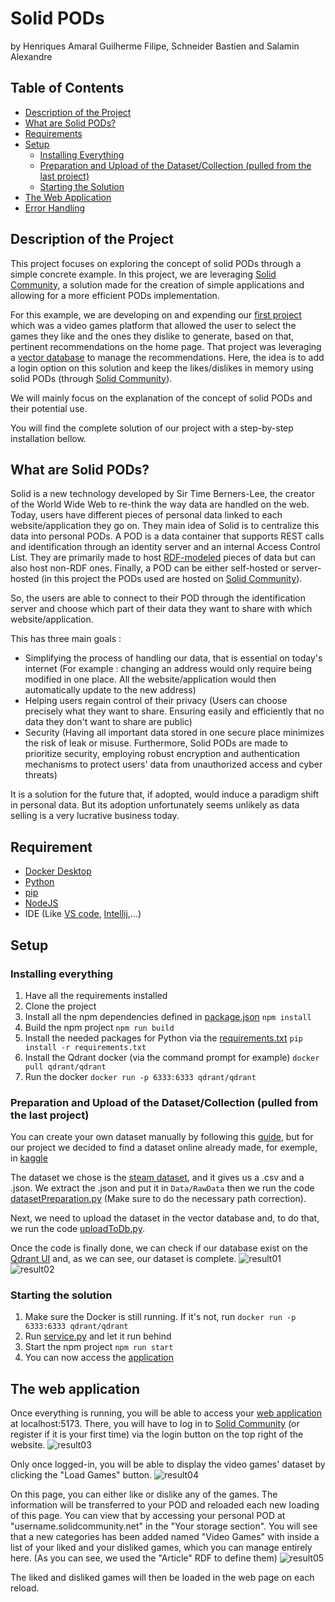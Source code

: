 # Solid PODs
by Henriques Amaral Guilherme Filipe, Schneider Bastien and Salamin Alexandre

## Table of Contents
* [Description of the Project](#description-of-the-project)
* [What are Solid PODs?](#what-are-solid-pods)
* [Requirements](#requirement)
* [Setup](#setup)
  * [Installing Everything](#installing-everything)
  * [Preparation and Upload of the Dataset/Collection (pulled from the last project)](#preparation-and-upload-of-the-datasetcollection-pulled-from-the-last-project)
  * [Starting the Solution](#starting-the-solution)
* [The Web Application](#the-web-application)
* [Error Handling](#error-handling)

## Description of the Project
This project focuses on exploring the concept of solid PODs through a simple concrete example. In this project, we are 
leveraging [Solid Community](https://solidcommunity.net/), a solution made for the creation of simple applications and allowing for a more 
efficient PODs implementation.

For this example, we are developing on and expending our [first project](https://gitlab.com/Hypnot/vector-database) which was a video games platform that 
allowed the user to select the games they like and the ones they dislike to generate, based on that, pertinent 
recommendations on the home page. That project was leveraging a [vector database](documents/vector.md) to manage the recommendations. 
Here, the idea is to add a login option on this solution and keep the likes/dislikes in memory using solid PODs 
(through [Solid Community](https://solidcommunity.net/)).

We will mainly focus on the explanation of the concept of solid PODs and their potential use.

You will find the complete solution of our project with a step-by-step installation bellow.

## What are Solid PODs?
Solid is a new technology developed by Sir Time Berners-Lee, the creator of the World Wide Web to re-think the way data 
are handled on the web. Today, users have different pieces of personal data linked to each website/application they go 
on. They main idea of Solid is to centralize this data into personal PODs. A POD is a data container that supports REST 
calls and identification through an identity server and an internal Access Control List. They are primarily made to host 
[RDF-modeled](https://en.wikipedia.org/wiki/Resource_Description_Framework) pieces of data but can also host non-RDF 
ones. Finally, a POD can be either self-hosted or server-hosted (in this project the PODs used are hosted on
[Solid Community](https://solidcommunity.net/)).

So, the users are able to connect to their POD through the identification server and choose which part of their data
they want to share with which website/application.

This has three main goals :
- Simplifying the process of handling our data, that is essential on today's internet (For example : changing an address would only require being modified in one place. All the website/application would then automatically update to the new address)
- Helping users regain control of their privacy (Users can choose precisely what they want to share. Ensuring easily and efficiently that no data they don't want to share are public)
- Security (Having all important data stored in one secure place minimizes the risk of leak or misuse. Furthermore, Solid PODs are made to prioritize security, employing robust encryption and authentication mechanisms to protect users' data from unauthorized access and cyber threats)

It is a solution for the future that, if adopted, would induce a paradigm shift in personal data. But its adoption 
unfortunately seems unlikely as data selling is a very lucrative business today.

## Requirement
- [Docker Desktop](https://www.docker.com/products/docker-desktop/)
- [Python](https://www.python.org/downloads/)
- [pip](https://www.geeksforgeeks.org/how-to-install-pip-on-windows/)
- [NodeJS](https://nodejs.org/en/download)
- IDE (Like [VS code](https://code.visualstudio.com/download), [Intellij](https://www.jetbrains.com/idea/download/section=windows),...)

## Setup
### Installing everything
1. Have all the requirements installed
2. Clone the project
3. Install all the npm dependencies defined in [package.json](package.json)
```npm install```
5. Build the npm project
```npm run build```
6. Install the needed packages for Python via the [requirements.txt](requirements.txt)
```pip install -r requirements.txt```
7. Install the Qdrant docker (via the command prompt for example)
```docker pull qdrant/qdrant```
8. Run the docker
```docker run -p 6333:6333 qdrant/qdrant```

### Preparation and Upload of the Dataset/Collection (pulled from the last project)
You can create your own dataset manually by following this 
[guide](https://qdrant.tech/documentation/quick-start/#create-a-collection), but for our project we decided to find a 
dataset online already made, for exemple, in [kaggle](https://www.kaggle.com/datasets)

The dataset we chose is the 
[steam dataset](https://www.kaggle.com/datasets/deepann/80000-steam-games-dataset?resource=download), and it gives us 
a .csv and a .json. We extract the .json and put it in ``Data/RawData`` then we run the code 
[datasetPreparation.py](backend/datasetPreparation.py) (Make sure to do the necessary path correction).

Next, we need to upload the dataset in the vector database and, to do that, we run the code 
[uploadToDb.py](backend/uploadToDb.py).

Once the code is finally done, we can check if our database exist on the 
[Qdrant UI](http://localhost:6333/dashboard#/collections) and, as we can see, our dataset is complete.
![result01](documents/Images/result01.png) ![result02](documents/Images/result02.png)

### Starting the solution
1. Make sure the Docker is still running. If it's not, run
```docker run -p 6333:6333 qdrant/qdrant```
2. Run [service.py](backend/service.py) and let it run behind
3. Start the npm project
```npm run start```
4. You can now access the [application](http://localhost:5173/)

## The web application
Once everything is running, you will be able to access your [web application](http://localhost:5173/) at localhost:5173. 
There, you will have to log in to [Solid Community](https://solidcommunity.net/) (or register if it is your first time) 
via the login button on the top right of the website.
![result03](documents/Images/result03.png)

Only once logged-in, you will be able to display the video games' dataset by clicking the "Load Games" button.
![result04](documents/Images/result04.png)

On this page, you can either like or dislike any of the games. The information will be transferred to your POD and 
reloaded each new loading of this page. You can view that by accessing your personal POD at
"username.solidcommunity.net" in the "Your storage section". You will see that a new categories has been added named 
"Video Games" with inside a list of your liked and your disliked games, which you can manage entirely here. (As you 
can see, we used the "Article" RDF to define them)
![result05](documents/Images/result05.png)

The liked and disliked games will then be loaded in the web page on each reload.